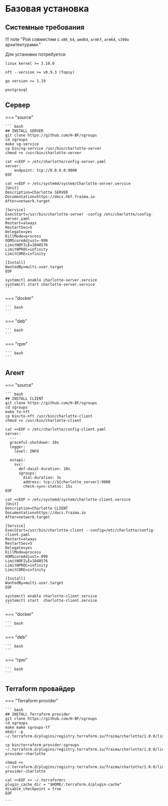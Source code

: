 Базовая установка
===========================

Системные требования
---------------------

!!! note "Рой совместим с  `x86_64`, `amd64`, `armhf`, `arm64`,  `s390x` архитектурами."

Для установки потребуется:

`linux kernel >= 3.10.0`

`nft --version >= v0.9.3 (Topsy)`

`go version >= 1.19`

`postgresql`

Сервер
----------

=== "source"

    ``` bash
    ## INSTALL SERVER
    git clone https://github.com/H-BF/sgroups
    cd sgroups
    make sg-service
    cp bin/sg-service /usr/bin/charlotte-server
    chmod +x /usr/bin/charlotte-server

    cat <<EOF > /etc/charlotte/config-server.yaml
    server:
        endpoint: tcp://0.0.0.0:9000
    EOF

    cat <<EOF > /etc/systemd/system/Charlotte-server.service
    [Unit]
    Description=Charlotte SERVER
    Documentation=https://docs.hbf.fraima.io
    After=network.target

    [Service]
    ExecStart=/usr/bin/charlotte-server -config /etc/charlotte/config-server.yaml
    Restart=always
    RestartSec=5
    Delegate=yes
    KillMode=process
    OOMScoreAdjust=-999
    LimitNOFILE=1048576
    LimitNPROC=infinity
    LimitCORE=infinity

    [Install]
    WantedBy=multi-user.target
    EOF

    systemctl enable charlotte-server.service
    systemctl start charlotte-server.service
    ```

=== "docker"

    ``` bash
    ```

=== "deb"

    ``` bash
    ```

=== "rpm"

    ``` bash
    ```

Агент
----------


=== "source"

    ``` bash
    ## INSTALL CLIENT
    git clone https://github.com/H-BF/sgroups
    cd sgroups
    make to-nft
    cp bin/to-nft /usr/bin/charlotte-client
    chmod +x /usr/bin/charlotte-client

    cat <<EOF > /etc/charlotte/config-client.yaml
    server:
      ---
      graceful-shutdown: 10s
      logger:
        level: INFO

      extapi:
        svc:
          def-daial-duration: 10s
          sgroups:
            dial-duration: 3s
            address: tcp://${charlotte_server}:9000
            check-sync-status: 15s
    EOF

    cat <<EOF > /etc/systemd/system/charlotte-client.service
    [Unit]
    Description=Charlotte CLIENT
    Documentation=https://docs.fraima.io
    After=network.target

    [Service]
    ExecStart=/usr/bin/charlotte-client --config=/etc/charlotte/config-client.yaml
    Restart=always
    RestartSec=5
    Delegate=yes
    KillMode=process
    OOMScoreAdjust=-999
    LimitNOFILE=1048576
    LimitNPROC=infinity
    LimitCORE=infinity

    [Install]
    WantedBy=multi-user.target
    EOF

    systemctl enable charlotte-client.service
    systemctl start  charlotte-client.service
    ```

=== "docker"

    ``` bash
    ```

=== "deb"

    ``` bash
    ```

=== "rpm"

    ``` bash
    ```

Terraform провайдер
----------
=== "Terraform provider"

    ``` bash
    ## INSTALL Terraform provider
    git clone https://github.com/H-BF/sgroups
    cd sgroups
    make make sgroups-tf
    mkdir -p ~/.terraform.d/plugins/registry.terraform.io/fraima/charlotte/1.0.0/linux_amd64

    cp bin/terraform-provider-sgroups ~/.terraform.d/plugins/registry.terraform.io/fraima/charlotte/1.0.0/linux_amd64/terraform-provider-charlotte

    chmod +x ~/.terraform.d/plugins/registry.terraform.io/fraima/charlotte/1.0.0/linux_amd64/terraform-provider-charlotte

    cat <<EOF >> ~/.terraformrc
    plugin_cache_dir = "$HOME/.terraform.d/plugin-cache"
    disable_checkpoint = true
    EOF

    ```

